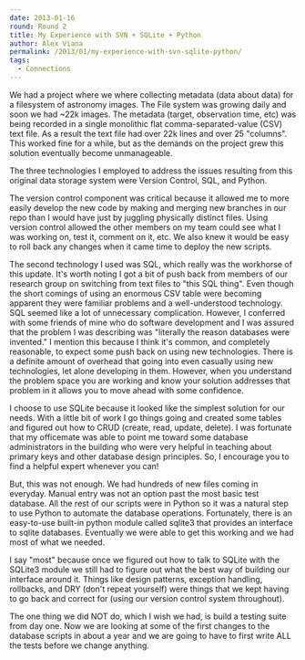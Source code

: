 ```yaml
---
date: 2013-01-16
round: Round 2
title: My Experience with SVN + SQLite + Python
author: Alex Viana
permalink: /2013/01/my-experience-with-svn-sqlite-python/
tags:
  - Connections
---
```

We had a project where we where collecting metadata (data about data) for a filesystem of astronomy images. The File system was growing daily and soon we had ~22k images. The metadata (target, observation time, etc) was being recorded in a single monolithic flat comma-separated-value (CSV) text file. As a result the text file had over 22k lines and over 25 "columns". This worked fine for a while, but as the demands on the project grew this solution eventually become unmanageable.

The three technologies I employed to address the issues resulting from this original data storage system were Version Control, SQL, and Python.

The version control component was critical because it allowed me to more easily develop the new code by making and merging new branches in our repo than I would have just by juggling physically distinct files. Using version control allowed the other members on my team could see what I was working on, test it, comment on it, etc. We also knew it would be easy to roll back any changes when it came time to deploy the new scripts.

The second technology I used was SQL, which really was the workhorse of this update. It's worth noting I got a bit of push back from members of our research group on switching from text files to "this SQL thing". Even though the short comings of using an enormous CSV table were becoming apparent they were familiar problems and a well-understood technology. SQL seemed like a lot of unnecessary complication. However, I conferred with some friends of mine who do software development and I was assured that the problem I was describing was "literally the reason databases were invented." I mention this because I think it's common, and completely reasonable, to expect some push back on using new technologies. There is a definite amount of overhead that going into even casually using new technologies, let alone developing in them. However, when you understand the problem space you are working and know your solution addresses that problem in it allows you to move ahead with some confidence.

I choose to use SQLite because it looked like the simplest solution for our needs. With a little bit of work I go things going and created some tables and figured out how to CRUD (create, read, update, delete). I was fortunate that my officemate was able to point me toward some database administrators in the building who were very helpful in teaching about primary keys and other database design principles. So, I encourage you to find a helpful expert whenever you can!

But, this was not enough. We had hundreds of new files coming in everyday. Manual entry was not an option past the most basic test database. All the rest of our scripts were in Python so it was a natural step to use Python to automate the database operations. Fortunately, there is an easy-to-use built-in python module called sqlite3 that provides an interface to sqlite databases. Eventually we were able to get this working and we had most of what we needed. 

I say "most" because once we figured out how to talk to SQLite with the SQLite3 module we still had to figure out what the best way of building our interface around it. Things like design patterns, exception handling, rollbacks, and DRY (don't repeat yourself) were things that we kept having to go back and correct for (using our version control system throughout). 

The one thing we did NOT do, which I wish we had, is build a testing suite from day one. Now we are looking at some of the first changes to the database scripts in about a year and we are going to have to first write ALL the tests before we change anything.
